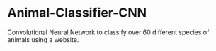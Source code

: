 # Animal-Classifier-CNN
Convolutional Neural Network to classify over 60 different species of animals using a website.
